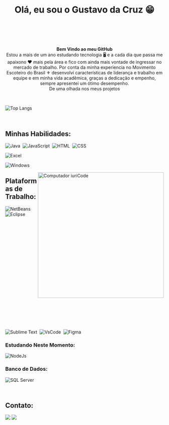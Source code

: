 <div  align="center" style="margin-bottom:100px">
<h1 aling="center">Olá, eu sou o Gustavo da Cruz 😁</h1>
</div>
 
<p align="center"><strong>Bem Vindo ao meu GitHub</strong><br> Estou a mais de um ano estudando tecnologia 🖥️ e a cada dia que passa me apaixono ❤️ mais pela área e fico com ainda mais vontade de ingressar no mercado de trabalho. Por conta da minha experiencia no Movimento Escoteiro do Brasil ⚜️ desenvolvi características de liderança e trabalho em equipe e em minha vida acadêmica, graças a dedicação e empenho, sempre apresentei um ótimo desempenho. <br> De uma olhada nos meus projetos</p>&nbsp;


![Top Langs](https://github-readme-stats.vercel.app/api/top-langs/?username=GustavoCruz09&layout=compact)


 &nbsp;
 &nbsp;



## Minhas Habilidades:

![Java](https://img.shields.io/badge/OpenJDK-ED8B00?style=for-the-badge&logo=openjdk&logoColor=white)&nbsp;
![JavaScript](https://img.shields.io/badge/JavaScript-323330?style=for-the-badge&logo=javascript&logoColor=F7DF1E)&nbsp;
![HTML](https://img.shields.io/badge/HTML5-E34F26?style=for-the-badge&logo=html5&logoColor=white)&nbsp;
![CSS](https://img.shields.io/badge/CSS3-1572B6?style=for-the-badge&logo=css3&logoColor=white)&nbsp;

![Excel](https://img.shields.io/badge/Microsoft_Excel-217346?style=for-the-badge&logo=microsoft-excel&logoColor=white)&nbsp;

![Windows](https://img.shields.io/badge/Windows-0078D6?style=for-the-badge&logo=windows&logoColor=white)&nbsp;

<img style="margin-bottom:100px" src="https://raw.githubusercontent.com/MicaelliMedeiros/micaellimedeiros/master/image/computer-illustration.png" min-width="400px" max-width="400px" width="400px" align="right" alt="Computador iuriCode">

## Plataformas de Trabalho:

![NetBeans](https://img.shields.io/badge/apache%20netbeans-1B6AC6?style=for-the-badge&logo=apache%20netbeans%20IDE&logoColor=white)&nbsp;
![Eclipse](https://img.shields.io/badge/Eclipse-2C2255?style=for-the-badge&logo=eclipse&logoColor=white)&nbsp;
![Sublime Text](https://img.shields.io/badge/sublime_text-%23575757.svg?&style=for-the-badge&logo=sublime-text&logoColor=important)&nbsp;
![VsCode](https://img.shields.io/badge/VSCode-0078D4?style=for-the-badge&logo=visual%20studio%20code&logoColor=white)&nbsp;
![Figma](https://img.shields.io/badge/Figma-F24E1E?style=for-the-badge&logo=figma&logoColor=white)&nbsp;

### Estudando Neste Momento:

![NodeJs](	https://img.shields.io/badge/Node%20js-339933?style=for-the-badge&logo=nodedotjs&logoColor=white)&nbsp;

### Banco de Dados:

![SQL Server](https://img.shields.io/badge/Microsoft%20SQL%20Server-CC2927?style=for-the-badge&logo=microsoft%20sql%20server&logoColor=white)&nbsp;

&nbsp;
&nbsp;

## Contato:

<a href = "mailto:contato.dacruz.gustavo09@gmail.com"> <img src="https://img.shields.io/badge/-Gmail-%23333?style=for-the-badge&logo=gmail&logoColor=white" target="_blank"></a>
<a href="https://www.linkedin.com/in/gustavo-da-cruz-santos-250351225/" target="_blank"><img src="https://img.shields.io/badge/-LinkedIn-%230077B5?style=for-the-badge&logo=linkedin&logoColor=white"  target="_blank"></a> 

 
